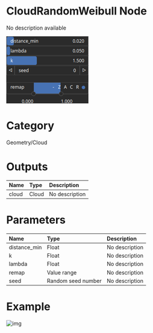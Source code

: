 
CloudRandomWeibull Node
=======================


No description available



![img](../../images/nodes/CloudRandomWeibull_settings.png)


# Category


Geometry/Cloud
# Outputs

|Name|Type|Description|
| :--- | :--- | :--- |
|cloud|Cloud|No description|

# Parameters

|Name|Type|Description|
| :--- | :--- | :--- |
|distance_min|Float|No description|
|k|Float|No description|
|lambda|Float|No description|
|remap|Value range|No description|
|seed|Random seed number|No description|

# Example


![img](../../images/nodes/CloudRandomWeibull.png)


